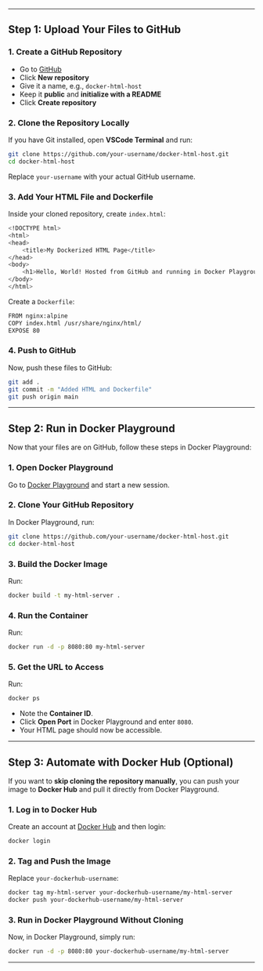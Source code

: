 
---

## **Step 1: Upload Your Files to GitHub**
### **1. Create a GitHub Repository**
- Go to [GitHub](https://github.com/)
- Click **New repository**
- Give it a name, e.g., `docker-html-host`
- Keep it **public** and **initialize with a README**
- Click **Create repository**

### **2. Clone the Repository Locally**
If you have Git installed, open **VSCode Terminal** and run:

```sh
git clone https://github.com/your-username/docker-html-host.git
cd docker-html-host
```

Replace `your-username` with your actual GitHub username.

### **3. Add Your HTML File and Dockerfile**
Inside your cloned repository, create `index.html`:

```sh
<!DOCTYPE html>
<html>
<head>
    <title>My Dockerized HTML Page</title>
</head>
<body>
    <h1>Hello, World! Hosted from GitHub and running in Docker Playground.</h1>
</body>
</html>
```

Create a `Dockerfile`:

```sh
FROM nginx:alpine
COPY index.html /usr/share/nginx/html/
EXPOSE 80
```

### **4. Push to GitHub**
Now, push these files to GitHub:

```sh
git add .
git commit -m "Added HTML and Dockerfile"
git push origin main
```

---

## **Step 2: Run in Docker Playground**
Now that your files are on GitHub, follow these steps in Docker Playground:

### **1. Open Docker Playground**
Go to [Docker Playground](https://labs.play-with-docker.com/) and start a new session.

### **2. Clone Your GitHub Repository**
In Docker Playground, run:

```sh
git clone https://github.com/your-username/docker-html-host.git
cd docker-html-host
```

### **3. Build the Docker Image**
Run:

```sh
docker build -t my-html-server .
```

### **4. Run the Container**
Run:

```sh
docker run -d -p 8080:80 my-html-server
```

### **5. Get the URL to Access**
Run:

```sh
docker ps
```

- Note the **Container ID**.
- Click **Open Port** in Docker Playground and enter `8080`.
- Your HTML page should now be accessible.

---

## **Step 3: Automate with Docker Hub (Optional)**
If you want to **skip cloning the repository manually**, you can push your image to **Docker Hub** and pull it directly from Docker Playground.

### **1. Log in to Docker Hub**
Create an account at [Docker Hub](https://hub.docker.com/) and then login:

```sh
docker login
```

### **2. Tag and Push the Image**
Replace `your-dockerhub-username`:

```sh
docker tag my-html-server your-dockerhub-username/my-html-server
docker push your-dockerhub-username/my-html-server
```

### **3. Run in Docker Playground Without Cloning**
Now, in Docker Playground, simply run:

```sh
docker run -d -p 8080:80 your-dockerhub-username/my-html-server
```

---